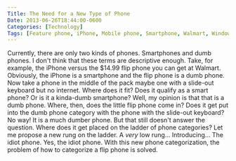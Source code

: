 ```yaml
---
Title: The Need for a New Type of Phone
Date: 2013-06-26T18:44:00-0600
Categories: [Technology]
Tags: [Feature phone, iPhone, Mobile phone, Smartphone, Walmart, Windows Phone]
---
```


Currently, there are only two kinds of phones. Smartphones and dumb phones. I
don't think that these terms are descriptive enough. Take, for example, the
iPhone versus the $14.99 flip phone you can get at Walmart. Obviously, the
iPhone is a smartphone and the flip phone is a dumb phone. Now take a phone in
the middle of the pack maybe one with a slide-out keyboard but no internet.
Where does it fit? Does it qualify as a smart phone? Or is it a kinda-dumb
smartphone? Well, my opinion is that that is a dumb phone. Where, then, does the
little flip phone come in? Does it get put into the dumb phone category with the
phone with the slide-out keyboard? No way! It is a much dumber phone. But that
still doesn't answer the question. Where does it get placed on the ladder of
phone categories? Let me propose a new rung on the ladder. A *very* low
rung... Introducing... The idiot phone. Yes, the idiot phone. With this new
phone categorization, the problem of how to categorize a flip phone is solved.
